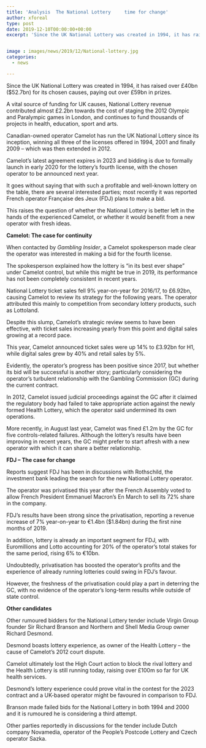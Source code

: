 ```yaml
---
title: 'Analysis  The National Lottery     time for change'
author: xforeal 
type: post
date: 2019-12-10T00:00:00+00:00
excerpt: 'Since the UK National Lottery was created in 1994, it has raised over &pound;40bn ($52'


image : images/news/2019/12/National-lottery.jpg
categories:
  - news

---
```

Since the UK National Lottery was created in 1994, it has raised over &pound;40bn ($52.7bn) for its chosen causes, paying out over &pound;59bn in prizes.

A vital source of funding for UK causes, National Lottery revenue contributed almost &pound;2.2bn towards the cost of staging the 2012 Olympic and Paralympic games in London, and continues to fund thousands of projects in health, education, sport and arts.

Canadian-owned operator Camelot has run the UK National Lottery since its inception, winning all three of the licenses offered in 1994, 2001 and finally 2009 &#8211; which was then extended in 2012.

Camelot&rsquo;s latest agreement expires in 2023 and bidding is due to formally launch in early 2020 for the lottery&rsquo;s fourth license, with the chosen operator to be announced next year.

It goes without saying that with such a profitable and well-known lottery on the table, there are several interested parties; most recently it was reported French operator Fran&ccedil;aise des Jeux (FDJ) plans to make a bid.

This raises the question of whether the National Lottery is better left in the hands of the experienced Camelot, or whether it would benefit from a new operator with fresh ideas.

**Camelot: The case for continuity**

When contacted by _Gambling Insider_, a Camelot spokesperson made clear the operator was interested in making a bid for the fourth license.

The spokesperson explained how the lottery is &#8220;in its best ever shape&#8221; under Camelot control, but while this might be true in 2019, its performance has not been completely consistent in recent years.

National Lottery ticket sales fell 9% year-on-year for 2016/17, to &pound;6.92bn, causing Camelot to review its strategy for the following years. The operator attributed this mainly to competition from secondary lottery products, such as Lottoland.

Despite this slump, Camelot&rsquo;s strategic review seems to have been effective, with ticket sales increasing yearly from this point and digital sales growing at a record pace.

This year, Camelot announced ticket sales were up 14% to &pound;3.92bn for H1, while digital sales grew by 40% and retail sales by 5%.

Evidently, the operator&rsquo;s progress has been positive since 2017, but whether its bid will be successful is another story; particularly considering the operator&rsquo;s turbulent relationship with the Gambling Commission (GC) during the current contract.

In 2012, Camelot issued judicial proceedings against the GC after it claimed the regulatory body had failed to take appropriate action against the newly formed Health Lottery, which the operator said undermined its own operations.

More recently, in August last year, Camelot was fined &pound;1.2m by the GC for five controls-related failures. Although the lottery&rsquo;s results have been improving in recent years, the GC might prefer to start afresh with a new operator with which it can share a better relationship.

**FDJ &#8211; The case for change**

Reports suggest FDJ has been in discussions with Rothschild, the investment bank leading the search for the new National Lottery operator.

The operator was privatised this year after the French Assembly voted to allow French President Emmanuel Macron&rsquo;s En March to sell its 72% share in the company.

FDJ&rsquo;s results have been strong since the privatisation, reporting a revenue increase of 7% year-on-year to &euro;1.4bn ($1.84bn) during the first nine months of 2019.

In addition, lottery is already an important segment for FDJ, with Euromillions and Lotto accounting for 20% of the operator&rsquo;s total stakes for the same period, rising 6% to &euro;10bn.

Undoubtedly, privatisation has boosted the operator&rsquo;s profits and the experience of already running lotteries could swing in FDJ&rsquo;s favour.

However, the freshness of the privatisation could play a part in deterring the GC, with no evidence of the operator&rsquo;s long-term results while outside of state control.

**Other candidates**

Other rumoured bidders for the National Lottery tender include Virgin Group founder Sir Richard Branson and Northern and Shell Media Group owner Richard Desmond.

Desmond boasts lottery experience, as owner of the Health Lottery &ndash; the cause of Camelot&rsquo;s 2012 court dispute.

Camelot ultimately lost the High Court action to block the rival lottery and the Health Lottery is still running today, raising over &pound;100m so far for UK health services.

Desmond&rsquo;s lottery experience could prove vital in the contest for the 2023 contract and a UK-based operator might be favoured in comparison to FDJ.

Branson made failed bids for the National Lottery in both 1994 and 2000 and it is rumoured he is considering a third attempt.

Other parties reportedly in discussions for the tender include Dutch company Novamedia, operator of the People&rsquo;s Postcode Lottery and Czech operator Sazka.